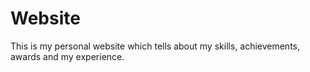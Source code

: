 # Website
This is my personal website which tells about my skills, achievements, awards and my experience.
